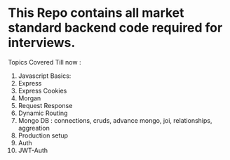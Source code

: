 # This Repo contains all market standard backend code required for interviews. 
Topics Covered Till now : 
1. Javascript Basics:
2. Express
3. Express Cookies
4. Morgan
5. Request Response
6. Dynamic Routing
7. Mongo DB : connections, cruds, advance mongo, joi, relationships, aggreation
8. Production setup
9. Auth
10. JWT-Auth